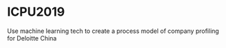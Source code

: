 # ICPU2019
Use machine learning tech to create a process model of company profiling for Deloitte China
